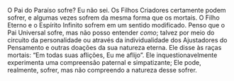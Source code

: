 O Pai do Paraíso sofre? Eu não sei. Os Filhos Criadores certamente podem sofrer, e algumas vezes sofrem da mesma forma que os mortais. O Filho Eterno e o Espírito Infinito sofrem em um sentido modificado. Penso que o Pai Universal sofre, mas não posso entender *como*; talvez por meio do circuito da personalidade ou através da individualidade dos Ajustadores do Pensamento e outras doações da sua natureza eterna. Ele disse às raças mortais: “Em todas suas aflições, Eu me aflijo”. Ele inquestionavelmente experimenta uma compreensão paternal e simpatizante; Ele pode, realmente, sofrer, mas não compreendo a natureza desse sofrer.